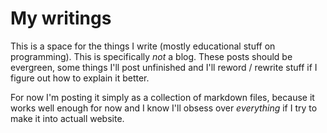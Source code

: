 # My writings

This is a space for the things I write (mostly educational stuff on
programming). This is specifically *not* a blog. These posts should be
evergreen, some things I'll post unfinished and I'll reword / rewrite stuff if I
figure out how to explain it better.

For now I'm posting it simply as a collection of markdown files, because it
works well enough for now and I know I'll obsess over *everything* if I try to
make it into actuall website.
